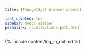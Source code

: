 ```yaml
---
title: [ThoughtSpot browser access]

last_updated: tbd
sidebar: mydoc_sidebar
permalink: /:collection/:path.html
---
```


{% include content/log_in_out.md %}
